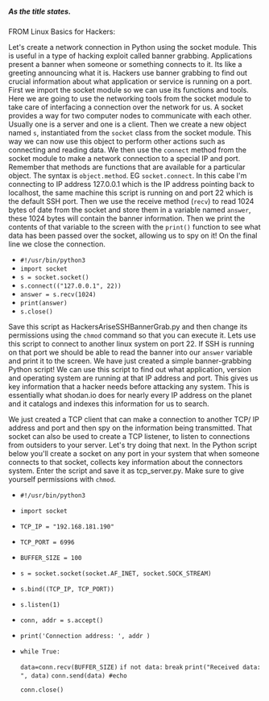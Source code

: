 ##### As the title states.
FROM Linux Basics for Hackers:

Let's create a network connection in Python using the socket module. 
This is useful in a type of hacking exploit called banner grabbing. Applications present a banner when someone or something connects to it. Its like a greeting announcing what it is. Hackers use banner grabbing to find out crucial information about what application or service is running on a port. 
First we import the socket module so we can use its functions and tools. Here we are going to use the networking tools from the socket module to take care of interfacing a connection over the network for us. A socket provides a way for two computer nodes to communicate with each other.
Usually one is a server and one is a client.
Then we create a new object named `s`, instantiated from the `socket` class from the socket module. This way we can now use this object to perform other actions such as connecting and reading data.
We then use the `connect` method from the socket module to make a network connection to a special IP and port. Remember that methods are functions that are available for a particular object. The syntax is `object.method`. EG `socket.connect`. In this cabe I'm connecting to IP address 127.0.0.1 which is the IP address pointing back to localhost, the same machine this script is running on and port 22 which is the default SSH port. 
Then we use the receive method (`recv`) to read 1024 bytes of date from the socket and store them in a variable named `answer`, these 1024 bytes will contain the banner information. Then we print the contents of that variable to the screen with the `print()` function to see what data has been passed over the socket, allowing us to spy on it! On the final line we close the connection.

- `#!/usr/bin/python3`
- `import socket`
- `s = socket.socket()`
- `s.connect(("127.0.0.1", 22))`
- `answer = s.recv(1024)`
- `print(answer)`
- `s.close()`

Save this script as HackersAriseSSHBannerGrab.py and then change its permissions using the `chmod` command so that you can execute it.
Lets use this script to connect to another linux system on port 22. If SSH is running on that port we should be able to read the banner into our `answer` variable and print it to the screen.
We have just created a simple banner-grabbing Python script! We can use this script to find out what application, version and operating system are running at that IP address and port. This gives us key information that a hacker needs before attacking any system. This is essentially what shodan.io does for nearly every IP address on the planet and it catalogs and indexes this information for us to search.

We just created a TCP client that can make a connection to another TCP/ IP address and port and then spy on the information being transmitted. That socket can also be used to create a TCP listener, to listen to connections from outsiders to your server. Let's try doing that next.
 In the Python script below you'll create a socket on any port in your system that when someone connects to that socket, collects key information about the connectors system.
 Enter the script and save it as tcp_server.py. Make sure to give yourself permissions with `chmod`.
 
 - `#!/usr/bin/python3`
 
 - `import socket`
 
 - `TCP_IP = "192.168.181.190"`
 - `TCP_PORT = 6996`
 - `BUFFER_SIZE = 100`
 
 - `s = socket.socket(socket.AF_INET, socket.SOCK_STREAM)`
 - `s.bind((TCP_IP, TCP_PORT))`
 - `s.listen(1)`
 
 - `conn, addr = s.accept()`
 - `print('Connection address: ', addr )`
 
 - `while True:`
  
     `data=conn.recv(BUFFER_SIZE)`
     `if not data:`
       `break`
     `print("Received data: ", data)`
     `conn.send(data) #echo`
   
   `conn.close()`
 
 
 
 
 
 
 
 
 
